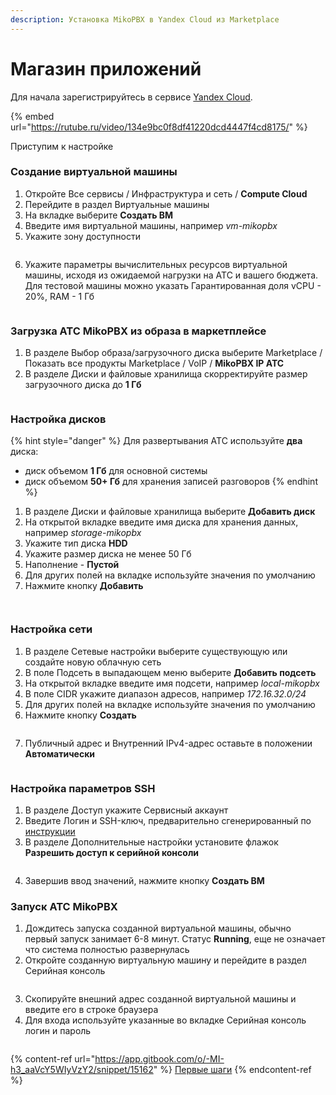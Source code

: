 ```yaml
---
description: Установка MikoPBX в Yandex Cloud из Marketplace
---
```


# Магазин приложений

Для начала зарегистрируйтесь в сервисе [Yandex Cloud](https://console.cloud.yandex.ru/?referralCode=dn22bvnhhe64i62i71ua).

{% embed url="https://rutube.ru/video/134e9bc0f8df41220dcd4447f4cd8175/" %}

Приступим к настройке

### Создание виртуальной машины

1. Откройте Все сервисы / Инфраструктура и сеть / **Compute Cloud**
2. Перейдите в раздел Виртуальные машины
3. На вкладке выберите **Создать ВМ**
4. Введите имя виртуальной машины, например _vm-mikopbx_
5. Укажите зону доступности

<figure><img src="../../../.gitbook/assets/MikoPBXYandexInstallation_5.png" alt=""><figcaption></figcaption></figure>

6. Укажите параметры вычислительных ресурсов виртуальной машины, исходя из ожидаемой нагрузки на АТС и вашего бюджета. Для тестовой машины можно указать Гарантированная доля vCPU - 20%, RAM - 1 Гб

<figure><img src="../../../.gitbook/assets/MikoPBXYandexInstallation_9.png" alt=""><figcaption></figcaption></figure>

### Загрузка АТС MikoPBX из образа в маркетплейсе

1. В разделе Выбор образа/загрузочного диска выберите Marketplace / Показать все продукты Marketplace / VoIP / **MikoPBX IP АТС**
2. В разделе Диски и файловые хранилища скорректируйте размер загрузочного диска до **1 Гб**

<figure><img src="../../../.gitbook/assets/MikoPBXYandexInstallation_14.png" alt=""><figcaption></figcaption></figure>

### Настройка дисков

{% hint style="danger" %}
Для развертывания АТС используйте **два** диска:

* диск объемом **1 Гб** для основной системы
* диск объемом **50+ Гб** для хранения записей разговоров
{% endhint %}

1. В разделе Диски и файловые хранилища выберите **Добавить диск**
2. На открытой вкладке введите имя диска для хранения данных, например _storage-mikopbx_
3. Укажите тип диска **HDD**
4. Укажите размер диска не менее 50 Гб
5. Наполнение - **Пустой**
6. Для других полей на вкладке используйте значения по умолчанию
7. Нажмите кнопку **Добавить**

<figure><img src="../../../.gitbook/assets/MikoPBXYandexInstallation_7.png" alt=""><figcaption></figcaption></figure>

<figure><img src="../../../.gitbook/assets/MikoPBXYandexInstallation_15.png" alt=""><figcaption></figcaption></figure>

### Настройка сети

1. В разделе Сетевые настройки выберите существующую или создайте новую облачную сеть
2. В поле Подсеть в выпадающем меню выберите **Добавить подсеть**
3. На открытой вкладке введите имя подсети, например _local-mikopbx_
4. В поле CIDR укажите диапазон адресов, например _172.16.32.0/24_
5. Для других полей на вкладке используйте значения по умолчанию
6. Нажмите кнопку **Создать**

<figure><img src="../../../.gitbook/assets/MikoPBXYandexInstallation_10.png" alt=""><figcaption></figcaption></figure>

7. Публичный адрес и Внутренний IPv4-адрес оставьте в положении **Автоматически**

<figure><img src="../../../.gitbook/assets/MikoPBXYandexInstallation_11.png" alt=""><figcaption></figcaption></figure>

### Настройка параметров SSH

1. В разделе Доступ укажите Сервисный аккаунт
2. Введите Логин и SSH-ключ, предварительно сгенерированный по [инструкции](https://yandex.cloud/ru/docs/compute/operations/vm-connect/ssh?utm\_source=console\&utm\_medium=side-bar-left\&utm\_campaign=compute)&#x20;
3. В разделе Дополнительные настройки установите флажок **Разрешить доступ к серийной консоли**

<figure><img src="../../../.gitbook/assets/MikoPBXYandexInstallation_12.png" alt=""><figcaption></figcaption></figure>

4. Завершив ввод значений, нажмите кнопку **Создать ВМ**

### **Запуск АТС MikoPBX**

1. Дождитесь запуска созданной виртуальной машины, обычно первый запуск занимает 6-8 минут. Статус **Running**, еще не означает что система полностью развернулась
2. Откройте созданную виртуальную машину и перейдите в раздел Серийная консоль

<figure><img src="../../../.gitbook/assets/MikoPBXYandexInstallation_13.png" alt=""><figcaption></figcaption></figure>

3. Скопируйте внешний адрес созданной виртуальной машины и введите его в строке браузера
4. Для входа используйте указанные во вкладке Серийная консоль логин и пароль

<figure><img src="../../../.gitbook/assets/MikoPBXYandexInstallation_16 (1).png" alt=""><figcaption></figcaption></figure>



{% content-ref url="https://app.gitbook.com/o/-MI-h3_aaVcY5WIyVzY2/snippet/15162" %}
[Первые шаги](https://app.gitbook.com/o/-MI-h3\_aaVcY5WIyVzY2/snippet/15162)
{% endcontent-ref %}
